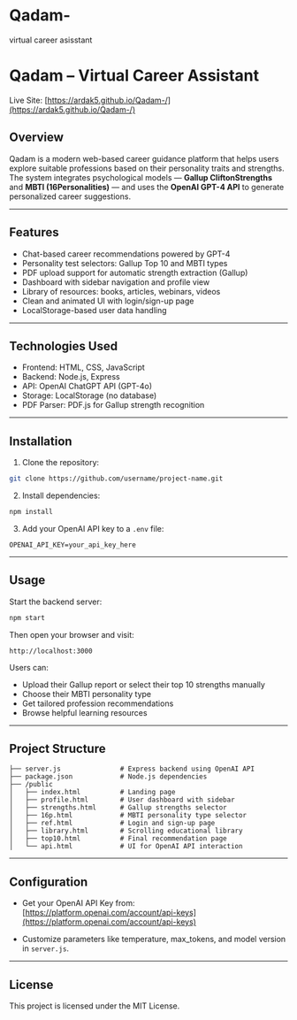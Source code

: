 # Qadam-
virtual career asisstant


# Qadam – Virtual Career Assistant

Live Site: [https://ardak5.github.io/Qadam-/](https://ardak5.github.io/Qadam-/)

## Overview

Qadam is a modern web-based career guidance platform that helps users explore suitable professions based on their personality traits and strengths. The system integrates psychological models — **Gallup CliftonStrengths** and **MBTI (16Personalities)** — and uses the **OpenAI GPT-4 API** to generate personalized career suggestions.

---

## Features

- Chat-based career recommendations powered by GPT-4
- Personality test selectors: Gallup Top 10 and MBTI types
- PDF upload support for automatic strength extraction (Gallup)
- Dashboard with sidebar navigation and profile view
- Library of resources: books, articles, webinars, videos
- Clean and animated UI with login/sign-up page
- LocalStorage-based user data handling

---

## Technologies Used

- Frontend: HTML, CSS, JavaScript
- Backend: Node.js, Express
- API: OpenAI ChatGPT API (GPT-4o)
- Storage: LocalStorage (no database)
- PDF Parser: PDF.js for Gallup strength recognition

---

## Installation

1. Clone the repository:
```bash
git clone https://github.com/username/project-name.git
```

2. Install dependencies:
```bash
npm install
```

3. Add your OpenAI API key to a `.env` file:
```
OPENAI_API_KEY=your_api_key_here
```

---

## Usage

Start the backend server:
```bash
npm start
```

Then open your browser and visit:
```
http://localhost:3000
```

Users can:
- Upload their Gallup report or select their top 10 strengths manually
- Choose their MBTI personality type
- Get tailored profession recommendations
- Browse helpful learning resources

---

## Project Structure

```
├── server.js               # Express backend using OpenAI API
├── package.json            # Node.js dependencies
├── /public
│   ├── index.html          # Landing page
│   ├── profile.html        # User dashboard with sidebar
│   ├── strengths.html      # Gallup strengths selector
│   ├── 16p.html            # MBTI personality type selector
│   ├── ref.html            # Login and sign-up page
│   ├── library.html        # Scrolling educational library
│   ├── top10.html          # Final recommendation page
│   └── api.html            # UI for OpenAI API interaction
```

---

## Configuration

- Get your OpenAI API Key from:  
  [https://platform.openai.com/account/api-keys](https://platform.openai.com/account/api-keys)

- Customize parameters like temperature, max_tokens, and model version in `server.js`.

---

## License

This project is licensed under the MIT License.
